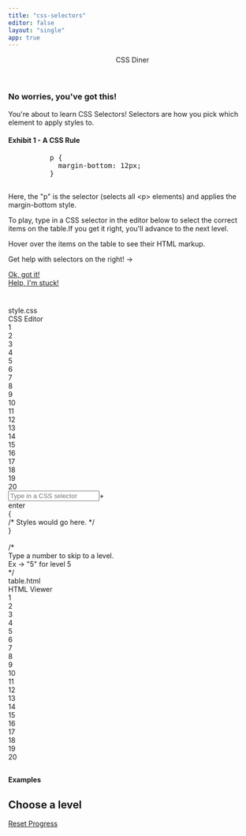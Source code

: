 ```yaml
---
title: "css-selectors"
editor: false
layout: "single"
app: true
---
```


<!DOCTYPE html>
<html>
  <head>
    <title>CSS Diner - Where we feast on CSS Selectors!</title>
    <script src="js/jquery.js" type="text/javascript" charset="utf-8"></script>
    <script src="js/levels.js" type="text/javascript" charset="utf-8"></script>
    <script src="js/restaurant.js" type="text/javascript" charset="utf-8"></script>
    <script src="js/jquery.mCustomScrollbar.min.js"></script>
    <link rel="icon" type="image/png" href="favicon.png">
    <link href='https://fonts.googleapis.com/css?family=Exo+2:200,400,600,400italic,600italic' rel='stylesheet'>
    <link href="https://fonts.googleapis.com/css?family=Satisfy" rel="stylesheet">
    <link rel="stylesheet" href="css/jquery.mCustomScrollbar.css" type="text/css" media="screen" title="no title" charset="utf-8">
    <link rel="stylesheet" href="css/style.css" type="text/css" media="screen" title="no title" charset="utf-8">
    <meta property="og:url"           content="http://cssdiner.com" />
    <meta property="og:type"          content="website" />
    <meta property="og:title"         content="CSS Diner" />
    <meta property="og:description"   content="A fun game to help you learn and practice CSS selectors." />
    <meta property="og:image"         content="https://flukeout.github.io/images/fb-share.jpg" />
  </head>

  <body>
    <div class="left-col">
      <header>
        CSS Diner
        <div class="logo">
          <plate><apple /></plate>
        </div>
      </header>
      <h2 class="order"></h2>
      <div class="note">
        <h3>No worries, you've got this!</h3>
        <p>
          You're about to learn CSS Selectors!
          Selectors are how you pick which element to apply styles to.
        </p>
        <h4>Exhibit 1 - A CSS Rule</h4>
        <pre>
          p {
            margin-bottom: 12px;
          }
        </pre>
        <p>
          Here, the "p" is the selector (selects all &lt;p&gt; elements) and applies the margin-bottom style.
        </p>
        <p>
          To play, type in a CSS selector in the editor below to select the correct items on the table.If you get it right, you'll advance to the next level.
        </p>
        <p>
          Hover over the items on the table to see their HTML markup.
        </p>
        <p>
          Get help with selectors on the right! &rarr;
        </p>
        <a class="note-toggle" href="#">Ok, got it!</a>
      </div>
        <div class="level-nav">
          <a class="previous" href="#"></a>
          <a class="next" href="#"></a>
        </div>
      <a class="note-toggle" href="#">Help, I'm stuck!</a>
      <h1 cLass="level-header">
        <span class="level-text"></span>
        <span class="checkmark"></span>
      </h1>
      <div class="level-progress"><div class="progress"></div></div>
        <div class="game-wrapper">
          <div class="table-wrapper">
            <div class="table-surface"></div>
            <div class="nametags"></div>
            <div class="table"></div>
          </div>
          <div class="table-edge">
            <div class="table-leg"></div>
            <div class="table-leg"></div>
          </div>
        </div>
      <div class="editor">
        <div class="editor-pane">
          <div class="input-header">
            <div class="file-name">style.css</div> CSS Editor
          </div>
          <div class="file-window css-view">
            <div class="line-numbers">
              1<br/>2<br/>3<br/>4<br/>5<br/>6<br/>7<br/>8<br/>9<br/>10<br/>11<br/>12<br/>13<br/>14<br/>15<br/>16<br/>17<br/>18<br/>19<br/>20
            </div>
              <input class="input-strobe" type="text" placeholder="Type in a CSS selector"/><span class="plus">+</span><div class="enter-button">enter</div>
            <div>
            {<br/>
            /* Styles would go here. */<br/>
            }
            </div>
            <div class="help">
              <br/>
              /* <br/>
              Type a number to skip to a level.<br/>
              Ex &rarr; "5" for level 5 <br/>*/
            </div>
          </div>
        </div>
        <div class="editor-pane html-view">
          <div class="input-header">
            <div class="file-name">table.html</div>
            HTML Viewer
          </div>
          <div class="file-window">
            <div class="line-numbers">1<br/>2<br/>3<br/>4<br/>5<br/>6<br/>7<br/>8<br/>9<br/>10<br/>11<br/>12<br/>13<br/>14<br/>15<br/>16<br/>17<br/>18<br/>19<br/>20</div>
            <div class="markup"></div>
          </div>
        </div>
      </div>
      <div class="help-wrapper">
        <div class="display-help">
          <h3 class="selector-name"></h3>
          <h2 class="title"></h2>
          <h3 class="syntax"></h3>
          <div class="hint"></div>
          <h4 class="examples-title">Examples</h4>
          <div class="examples"></div>
        </div>
      </div>
      <div class="helper"><!-- This is the popup that floats over table elements --></div>
    </div><!-- /left-col -->
      <div class="level-menu">
        <h2>Choose a level</h2>
        <div class="levels"><!-- level links are inserted here--></div>
        <a class="reset-progress" href="#">Reset Progress</a>
      </div>
      <div class="level-menu-toggle-wrapper">
        <div class="level-menu-toggle"></div>
      </div>
  <script>
    if(location.hostname != "localhost"){
      (function(i,s,o,g,r,a,m){i['GoogleAnalyticsObject']=r;i[r]=i[r]||function(){
      (i[r].q=i[r].q||[]).push(arguments)},i[r].l=1*new Date();a=s.createElement(o),
      m=s.getElementsByTagName(o)[0];a.async=1;a.src=g;m.parentNode.insertBefore(a,m)
      })(window,document,'script','//www.google-analytics.com/analytics.js','ga');
      ga('create', 'UA-62998410-1', 'auto');
      ga('send', 'pageview');
    } else {
      var ga = false;
    }
  </script>

  </body>
</html>
